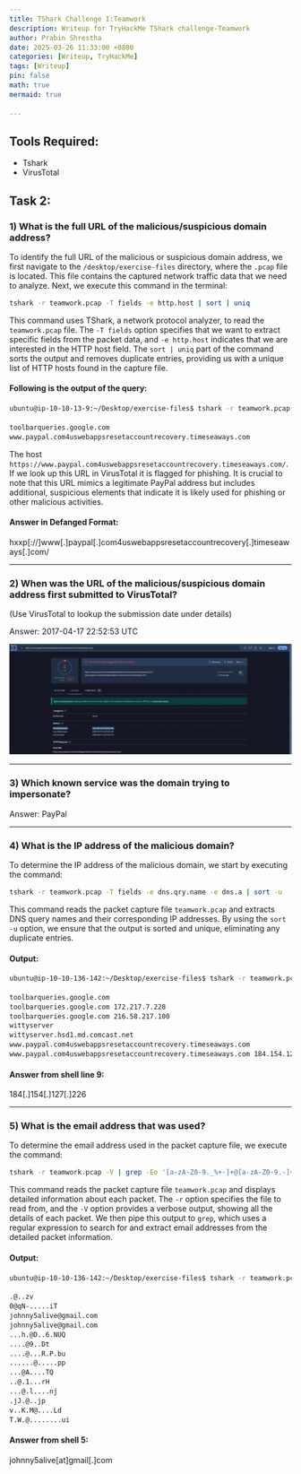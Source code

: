 ```yaml
---
title: TShark Challenge I:Teamwork
description: Writeup for TryHackMe TShark challenge-Teamwork
author: Prabin Shrestha
date: 2025-03-26 11:33:00 +0800
categories: [Writeup, TryHackMe]
tags: [Writeup]
pin: false
math: true
mermaid: true

---
```


## Tools Required:
- Tshark
- VirusTotal



## Task 2:

### 1) What is the full URL of the malicious/suspicious domain address?

To identify the full URL of the malicious or suspicious domain address, we first navigate to the `/desktop/exercise-files` directory, where the `.pcap` file is located. This file contains the captured network traffic data that we need to analyze.
Next, we execute this command in the terminal:

```bash
tshark -r teamwork.pcap -T fields -e http.host | sort | uniq
```

This command uses TShark, a network protocol analyzer, to read the `teamwork.pcap` file. The `-T fields` option specifies that we want to extract specific fields from the packet data, and `-e http.host` indicates that we are interested in the HTTP host field. The `sort | uniq` part of the command sorts the output and removes duplicate entries, providing us with a unique list of HTTP hosts found in the capture file.

#### Following is the output of the query:
```bash
ubuntu@ip-10-10-13-9:~/Desktop/exercise-files$ tshark -r teamwork.pcap -T fields -e http.host | sort | uniq

toolbarqueries.google.com
www.paypal.com4uswebappsresetaccountrecovery.timeseaways.com
```

The host `https://www.paypal.com4uswebappsresetaccountrecovery.timeseaways.com/`. If we look up this URL in VirusTotal it is flagged for phishing. It is crucial to note that this URL mimics a legitimate PayPal address but includes additional, suspicious elements that indicate it is likely used for phishing or other malicious activities.

#### Answer in Defanged Format:
hxxp[://]www[.]paypal[.]com4uswebappsresetaccountrecovery[.]timeseaways[.]com/

---

### 2) When was the URL of the malicious/suspicious domain address first submitted to VirusTotal?

(Use VirusTotal to lookup the submission date under details)

Answer: 2017-04-17 22:52:53 UTC

![VirusTotal](../assets/img/favicon/writeup/thm/1.png)

---

### 3) Which known service was the domain trying to impersonate?

Answer: PayPal

---

### 4) What is the IP address of the malicious domain?

To determine the IP address of the malicious domain, we start by executing the command:

```bash
tshark -r teamwork.pcap -T fields -e dns.qry.name -e dns.a | sort -u
```

This command reads the packet capture file `teamwork.pcap` and extracts DNS query names and their corresponding IP addresses. By using the `sort -u` option, we ensure that the output is sorted and unique, eliminating any duplicate entries.

#### Output:
```bash
ubuntu@ip-10-10-136-142:~/Desktop/exercise-files$ tshark -r teamwork.pcap -T fields -e dns.qry.name -e dns.a | sort -u

toolbarqueries.google.com
toolbarqueries.google.com 172.217.7.228
toolbarqueries.google.com 216.58.217.100
wittyserver
wittyserver.hsd1.md.comcast.net
www.paypal.com4uswebappsresetaccountrecovery.timeseaways.com
www.paypal.com4uswebappsresetaccountrecovery.timeseaways.com 184.154.127.226
```

#### Answer from shell line 9: 
184[.]154[.]127[.]226

---

### 5) What is the email address that was used?

To determine the email address used in the packet capture file, we execute the command:

```bash
tshark -r teamwork.pcap -V | grep -Eo '[a-zA-Z0-9._%+-]+@[a-zA-Z0-9.-]+\.[a-zA-Z]{2,}'
```

This command reads the packet capture file `teamwork.pcap` and displays detailed information about each packet. The `-r` option specifies the file to read from, and the `-V` option provides a verbose output, showing all the details of each packet. We then pipe this output to `grep`, which uses a regular expression to search for and extract email addresses from the detailed packet information.

#### Output:
```bash
ubuntu@ip-10-10-136-142:~/Desktop/exercise-files$ tshark -r teamwork.pcap -V | grep -Eo '[a-zA-Z0-9._%+-]+@[a-zA-Z0-9.-]+\.[a-zA-Z]{2,}'

.@..zv
0@qN-.....iT
johnny5alive@gmail.com
johnny5alive@gmail.com
...h.@D..6.NUQ
....@9..Dt
....@...R.P.bu
......@.....pp
...@A....TQ
..@.1...rH
...@.l....nj
.jJ.@..jp
v..K.M@....Ld
T.W.@........ui
```

#### Answer from shell 5:
johnny5alive[at]gmail[.]com
